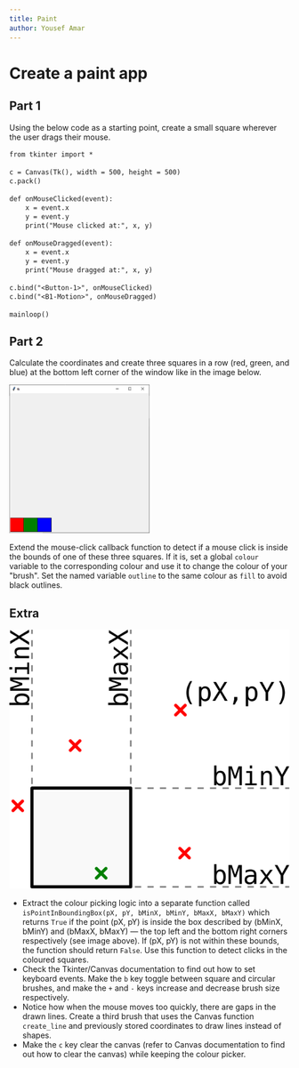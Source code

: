 ```yaml
---
title: Paint
author: Yousef Amar
---
```


# Create a paint app

## Part 1

Using the below code as a starting point, create a small square wherever the user drags their mouse.

```
from tkinter import *

c = Canvas(Tk(), width = 500, height = 500)
c.pack()

def onMouseClicked(event):
    x = event.x
    y = event.y
    print("Mouse clicked at:", x, y)

def onMouseDragged(event):
    x = event.x
    y = event.y
    print("Mouse dragged at:", x, y)

c.bind("<Button-1>", onMouseClicked)
c.bind("<B1-Motion>", onMouseDragged)

mainloop()
```

## Part 2

Calculate the coordinates and create three squares in a row (red, green, and blue) at the bottom left corner of the window like in the image below.

<img src="img/paint.png" alt="The paint window" width="50%"/>

Extend the mouse-click callback function to detect if a mouse click is inside the bounds of one of these three squares. If it is, set a global `colour` variable to the corresponding colour and use it to change the colour of your "brush". Set the named variable `outline` to the same colour as `fill` to avoid black outlines.

## Extra

![A visualisation of points inside and outside an axis-aligned bounding box](img/aabb.svg)

- Extract the colour picking logic into a separate function called `isPointInBoundingBox(pX, pY, bMinX, bMinY, bMaxX, bMaxY)` which returns `True` if the point (pX, pY) is inside the box described by (bMinX, bMinY) and (bMaxX, bMaxY) — the top left and the bottom right corners respectively (see image above). If (pX, pY) is not within these bounds, the function should return `False`. Use this function to detect clicks in the coloured squares.
- Check the Tkinter/Canvas documentation to find out how to set keyboard events. Make the `b` key toggle between square and circular brushes, and make the `+` and `-` keys increase and decrease brush size respectively.
- Notice how when the mouse moves too quickly, there are gaps in the drawn lines. Create a third brush that uses the Canvas function `create_line` and previously stored coordinates to draw lines instead of shapes.
- Make the `c` key clear the canvas (refer to Canvas documentation to find out how to clear the canvas) while keeping the colour picker.
